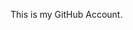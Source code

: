 This is my GitHub Account.

<!---
MalikIsni/MalikIsni is a ✨ special ✨ repository because its `README.md` (this file) appears on your GitHub profile.
You can click the Preview link to take a look at your changes.
--->

